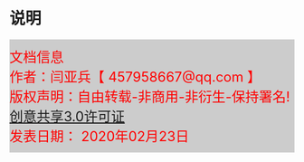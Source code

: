 # 说明
<div style = "background: #ccc;width: 100%;height: 200px;display: flex;justify-content: center;align-items: center;">
    <font style = "color: red;font-size: 24px;"> 
        文档信息 <br>
        作者：闫亚兵【 457958667@qq.com 】 <br>
        版权声明：自由转载-非商用-非衍生-保持署名!<a href = "https://creativecommons.org/licenses/by-nc-nd/3.0/deed.zh">创意共享3.0许可证</a><br>
        发表日期： 2020年02月23日 <br>
    </font>
</div>

